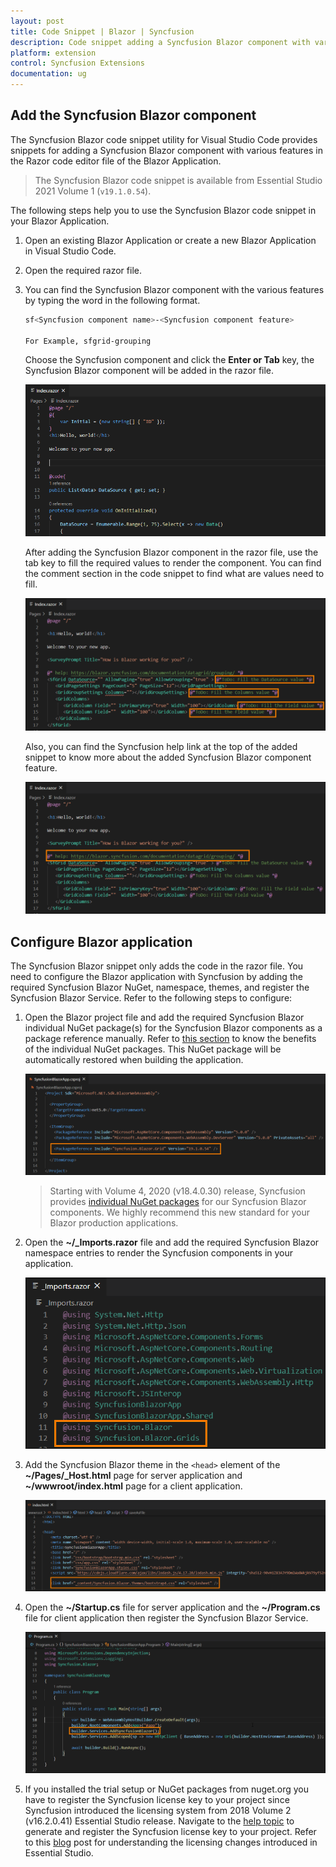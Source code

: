```yaml
---
layout: post
title: Code Snippet | Blazor | Syncfusion
description: Code snippet adding a Syncfusion Blazor component with various features in the Razor code editor file of the Blazor Application.
platform: extension
control: Syncfusion Extensions
documentation: ug
---
```


## Add the Syncfusion Blazor component

The Syncfusion Blazor code snippet utility for Visual Studio Code provides snippets for adding a Syncfusion Blazor component with various features in the Razor code editor file of the Blazor Application.

   > The Syncfusion Blazor code snippet is available from Essential Studio 2021 Volume 1 (`v19.1.0.54`).

The following steps help you to use the Syncfusion Blazor code snippet in your Blazor Application.

1. Open an existing Blazor Application or create a new Blazor Application in Visual Studio Code.

2. Open the required razor file.

3. You can find the Syncfusion Blazor component with the various features by typing the word in the following format.

    ```bash
    sf<Syncfusion component name>-<Syncfusion component feature>

    For Example, sfgrid-grouping
    ```
    Choose the Syncfusion component and click the **Enter or Tab** key, the Syncfusion Blazor component will be added in the razor file.

    ![Code Snippet](images/codesnippet.gif)

    After adding the Syncfusion Blazor component in the razor file, use the tab key to fill the required values to render the component. You can find the comment section in the code snippet to find what are values need to fill.

    ![Comment](images/Comment.png)

    Also, you can find the Syncfusion help link at the top of the added snippet to know more about the added Syncfusion Blazor component feature.

    ![Help](images/Help.png)

## Configure Blazor application

The Syncfusion Blazor snippet only adds the code in the razor file. You need to configure the Blazor application with Syncfusion by adding the required Syncfusion Blazor NuGet, namespace, themes, and register the Syncfusion Blazor Service. Refer to the following steps to configure:

1. Open the Blazor project file and add the required Syncfusion Blazor individual NuGet package(s) for the Syncfusion Blazor components as a package reference manually. Refer to [this section](https://blazor.syncfusion.com/documentation/nuget-packages/#benefits-of-using-individual-nuget-packages) to know the benefits of the individual NuGet packages. This NuGet package will be automatically restored when building the application.

    ![NuGet Package](images/NuGet-Snippet.png)

    > Starting with Volume 4, 2020 (v18.4.0.30) release, Syncfusion provides [individual NuGet packages](https://blazor.syncfusion.com/documentation/nuget-packages/) for our Syncfusion Blazor components. We highly recommend this new standard for your Blazor production applications.

2. Open the **~/_Imports.razor** file and add the required Syncfusion Blazor namespace entries to render the Syncfusion components in your application.

    ![Namespace](images/Namespace-Snippet.png)

3. Add the Syncfusion Blazor theme in the `<head>` element of the **~/Pages/_Host.html** page for server application and **~/wwwroot/index.html** page for a client application.

    ![Themes](images/Themes-Snippet.png)

4. Open the **~/Startup.cs** file for server application and the **~/Program.cs** file for client application then register the Syncfusion Blazor Service.

    ![Syncfusion Configuration](images/Configuration-Snippet.png)

5. If you installed the trial setup or NuGet packages from nuget.org you have to register the Syncfusion license key to your project since Syncfusion introduced the licensing system from 2018 Volume 2 (v16.2.0.41) Essential Studio release. Navigate to the [help topic](https://help.syncfusion.com/common/essential-studio/licensing/license-key#how-to-generate-syncfusion-license-key) to generate and register the Syncfusion license key to your project. Refer to this [blog](https://blog.syncfusion.com/post/Whats-New-in-2018-Volume-2-Licensing-Changes-in-the-1620x-Version-of-Essential-Studio.aspx?_ga=2.11237684.1233358434.1587355730-230058891.1567654773) post for understanding the licensing changes introduced in Essential Studio.